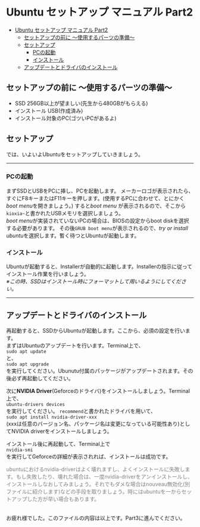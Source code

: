 # Ubuntu セットアップ マニュアル Part2

- [Ubuntu セットアップ マニュアル Part2](#ubuntu-セットアップ-マニュアル-part2)
  - [セットアップの前に 〜使用するパーツの準備〜](#セットアップの前に-使用するパーツの準備)
  - [セットアップ](#セットアップ)
    - [PCの起動](#pcの起動)
    - [インストール](#インストール)
  - [アップデートとドライバのインストール](#アップデートとドライバのインストール)


## セットアップの前に 〜使用するパーツの準備〜
- SSD 256GB以上が望ましい(先生から480GBがもらえる)
- インストール USB(作成済み)
- インストール対象のPC(ゴツいPCがあるよ)

## セットアップ
では、いよいよUbuntuをセットアップしていきましょう。<br>
___

### PCの起動
まずSSDとUSBをPCに挿し、PCを起動します。
メーカーロゴが表示されたら、すぐにF8キーまたはF11キーを押します。(使用するPCに合わせて、とにかく*boot menu*を開きましょう。)
すると*boot menu* が表示されるので、そこから`kioxia~`と書かれたUSBメモリを選択しましょう。<br>
*boot menu*が実装されていないPCの場合は、BIOSの設定からboot diskを選択する必要があります。
その後`GRUB boot menu`が表示されるので、*try or install ubuntu*を選択します。暫く待つとUbuntuが起動します。

### インストール
Ubuntuが起動すると、Installerが自動的に起動します。Installerの指示に従ってインストール作業を行いましょう。<br>
*※この時、SSDはインストール時にフォーマットして用いるようにしてください。*

___
## アップデートとドライバのインストール
再起動すると、SSDからUbuntuが起動します。ここから、必須の設定を行います。<br>
まずはUbuntuのアップデートを行います。Terminal上で、<br>
`sudo apt update`<br>
と、<br>
`sudo apt upgrade`<br>
を実行してください。Ubunutu付属のパッケージがアップデートされます。その後必ず再起動してください。<br>

次に**NVIDIA Driver**(Geforceのドライバ)をインストールしましょう。Terminal上で、<br>
`ubuntu-drivers devices`<br>
を実行してください。
`recommend`と書かれたドライバを用いて、<br>
`sudo apt install nvidia-driver-xxx`<br>
(xxxは任意のバージョン名、パッケージ名は変更になっている可能性あり)としてNVIDIA driverをインストールしましょう。<br>

インストール後に再起動して、Terminal上で<br>
`nvidia-smi`<br>
を実行してGeforceの詳細が表示されれば、インストールは成功です。


<span style="color: gray">
ubuntuにおけるnvidia-driverはよく壊れますし、よくインストールに失敗します。もし失敗したり、壊れた場合は、一度nvidia-driverをアンインストールし、インストールしなおしてみましょう。それでもダメな場合はnouveau無効化(別ファイルに紹介します)などの手段を取りましょう。時にはubuntuを一からセットアップした方が早い場合もあります。
</span>
<br><br>


お疲れ様でした。このファイルの内容は以上です。Part3に進んでください。
